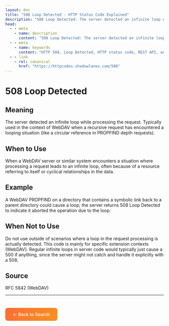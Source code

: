 ```yaml
---
layout: doc
title: "508 Loop Detected - HTTP Status Code Explained"
description: "508 Loop Detected: The server detected an infinite loop while processing the request. Typically used in the context of WebDAV when a recursive request has en..."
head:
  - - meta
    - name: description
      content: "508 Loop Detected: The server detected an infinite loop while processing the request. Typically used in the context of WebDAV when a recursive request has en..."
  - - meta
    - name: keywords
      content: "HTTP 508, Loop Detected, HTTP status code, REST API, web development"
  - - link
    - rel: canonical
      href: "https://httpcodes.shadowlanes.com/508"
---
```


# 508 Loop Detected

## Meaning

The server detected an infinite loop while processing the request. Typically used in the context of WebDAV when a recursive request has encountered a looping situation (like a circular reference in PROPFIND depth requests).

## When to Use

When a WebDAV server or similar system encounters a situation where processing a request leads to an infinite loop, often because of a resource referring to itself or cyclical relationships in the data.

## Example

A WebDAV PROPFIND on a directory that contains a symbolic link back to a parent directory could cause a loop; the server returns 508 Loop Detected to indicate it aborted the operation due to the loop.

## When Not to Use

Do not use outside of scenarios where a loop in the request processing is actually detected. This code is mainly for specific extension contexts (WebDAV). Regular infinite loops in server code would typically just cause a 500 if anything, since the server might not catch and handle it explicitly with a 508.

## Source

RFC 5842 (WebDAV)

---

<div style="margin-top: 40px;">
  <a href="/" style="display: inline-block; padding: 12px 24px; background: linear-gradient(135deg, #ff6b35, #f7931e); color: white; text-decoration: none; border-radius: 8px; font-weight: 500;">← Back to Search</a>
</div>
